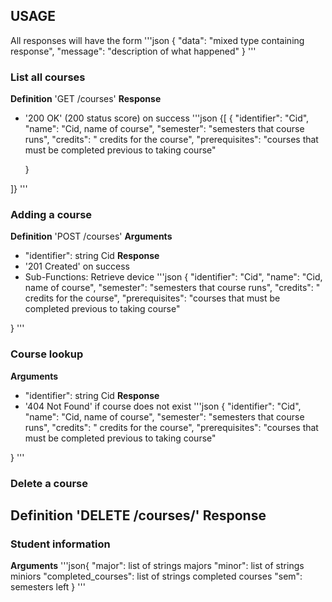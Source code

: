 ## USAGE
All responses will have the form
'''json
{
    "data": "mixed type containing response",
    "message": "description of what happened"
}
'''

### List all courses

**Definition**
'GET /courses'
**Response**
- '200 OK' (200 status score) on success
'''json
{[
    {
        "identifier": "Cid",
        "name": "Cid, name of course",
        "semester": "semesters that course runs",
        "credits": " credits for the course",
        "prerequisites": "courses that must be completed previous to taking course"

    }

]}
'''

### Adding a course

**Definition**
'POST /courses'
**Arguments**
- "identifier": string Cid
**Response**
- '201 Created' on success
- Sub-Functions: Retrieve device
'''json
{
    "identifier": "Cid",
    "name": "Cid, name of course",
    "semester": "semesters that course runs",
    "credits": " credits for the course",
    "prerequisites": "courses that must be completed previous to taking course"

}
'''


### Course lookup
**Arguments**
- "identifier": string Cid
**Response**
- '404 Not Found' if course does not exist
'''json
{
    "identifier": "Cid",
    "name": "Cid, name of course",
    "semester": "semesters that course runs",
    "credits": " credits for the course",
    "prerequisites": "courses that must be completed previous to taking course"

}
'''

### Delete a course
**Definition**
'DELETE /courses/<identifier>'
**Response**
-


### Student information
**Arguments**
'''json{
    "major": list of strings majors
    "minor": list of strings miniors
    "completed_courses": list of strings completed courses
    "sem": semesters left
}
'''
